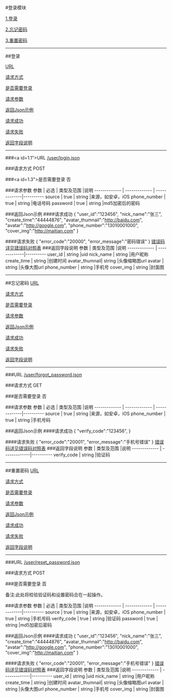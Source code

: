 #登录模块

[1.登录](#1)

[2.忘记密码](#2)

[3.重置密码](#3)

---
##<a id="1">登录</a>

[URL](#1.1)

[请求方式](#1.2)

[是否需要登录](#1.3)

[请求参数](1.4)

[返回Json示例](#1.5)

[请求成功](#1.5.1)

[请求失败](#1.5.2)

[返回字段说明](#1.6)

-------
###<a id=1.1">URL</a>
[/user/login.json](http://api.maitian.com/v1/user/login.json)

###<a id="1.2">请求方式</a>
POST

###<a id=1.3">是否需要登录</a>
否

###<a id="1.4">请求参数</a>
     参数      | 必选 			| 类型及范围     |说明
------------- | ------------- | -------------|---------- 
source		    | true		   | string       |来源，如安卓，iOS
phone_number  | true		   | string       |电话号码
password      | true		   | string       |md5加密后的密码


###<a id="1.5">返回Json示例</a>
####<a id="1.5.1">请求成功</a>
	{
		"user_id":"123456",
		"nick_name":"张三",
		"create_time":"44444876",
		"avatar_thumnail":"http://baidu.com",
		"avatar":"http://google.com",
		"phone_number":"13010001000",
		"cover_img":"http://maitian.com"
	}

####<a id="1.5.2">请求失败</a>
	{
		"error_code":"20000",
		"error_message":"密码错误"
	}
[错误码详见错误码对照表](错误码对照表.md)
###<a id="1.6">返回字段说明</a>
     参数      | 类型及范围     |说明
------------- | -------------|---------- 
user_id		 | string       |uid
nick_name		 | string       |用户昵称
create_time	 | string       |创建时间
avatar_thumnail| string       |头像缩略图url
avatar		 	 | string       |头像大图url
phone_number  | string       |手机号
cover_img  	 | string       |封面图

---

##<a id="2">忘记密码</a>
[URL](#2.1)

[请求方式](#2.2)

[是否需要登录](#2.3)

[请求参数](#2.4)

[返回Json示例](#2.5)

[请求成功](#2.5.1)

[请求失败](#2.5.2)

[返回字段说明](#2.6)

---

###<a id="2.1">URL</a>
[/user/forgot_password.json](http://api.maitian.com/v1/user/forgot_password.json)

###<a id="2.2">请求方式</a>
GET

###<a id="2.3">是否需要登录</a>
否

###<a id="2.4">请求参数</a>
     参数      | 必选 			| 类型及范围     |说明
------------- | ------------- | -------------|---------- 
source		    | true		   | string       |来源，如安卓，iOS
phone_number  | true		   | string       |手机号码


###<a id="2.5">返回Json示例</a>
####<a id="2.5.1">请求成功</a>
	{
		"verify_code":"123456",
	}

####<a id="2.5.2">请求失败</a>
	{
		"error_code":"20001",
		"error_message":"手机号错误"
	}
[错误码详见错误码对照表](错误码对照表.md)
###<a id="2.6">返回字段说明</a>
     参数      | 类型及范围     |说明
------------- | -------------|---------- 
verify_code   | string       |验证码

---

##<a id="3">重置密码</a>
[URL](#3.1)

[请求方式](#3.2)

[是否需要登录](#3.3)

[请求参数](#3.4)

[返回Json示例](#3.5)

[请求成功](#3.5.1)

[请求失败](#3.5.2)

[返回字段说明](#3.6)

---

###<a id="3.1">URL</a>
[/user/reset_password.json](http://api.maitian.com/v1/user/reset_password.json)

###<a id="3.2">请求方式</a>
POST

###<a id="3.3">是否需要登录</a>
否

备注:此处将校验验证码和设置密码合在一起操作。

###<a id="3.4">请求参数</a>
     参数      | 必选 			| 类型及范围     |说明
------------- | ------------- | -------------|---------- 
source		    | true		   | string       |来源，如安卓，iOS
phone_number  | true		   | string       |手机号码
verify_code   | true		   | string       |验证码
password	    | true		   | string       |md5加密后密码


###<a id="3.5">返回Json示例</a>
####<a id="3.5.1">请求成功</a>
	{
		"user_id":"123456",
		"nick_name":"张三",
		"create_time":"44444876",
		"avatar_thumnail":"http://baidu.com",
		"avatar":"http://google.com",
		"phone_number":"13010001000",
		"cover_img":"http://maitian.com"
	}

####<a id="3.5.2">请求失败</a>
	{
		"error_code":"20001",
		"error_message":"手机号错误"
	}
[错误码详见错误码对照表](错误码对照表.md)
###<a id="3.6">返回字段说明</a>
     参数      | 类型及范围     |说明
------------- | -------------|---------- 
user_id		 | string       |uid
nick_name		 | string       |用户昵称
create_time	 | string       |创建时间
avatar_thumnail| string      |头像缩略图url
avatar		 	 | string       |头像大图url
phone_number  | string       |手机号
cover_img  	 | string       |封面图